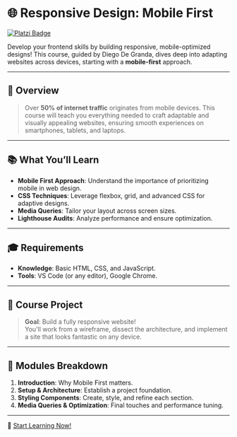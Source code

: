 # 🌐 Responsive Design: Mobile First

[![Platzi Badge](https://img.shields.io/badge/Platzi-Mobile%20First-green)](https://platzi.com/cursos/mobile-first/)

Develop your frontend skills by building responsive, mobile-optimized designs! This course, guided by Diego De Granda, dives deep into adapting websites across devices, starting with a **mobile-first** approach.

---

## 📝 Overview
> Over **50% of internet traffic** originates from mobile devices. This course will teach you everything needed to craft adaptable and visually appealing websites, ensuring smooth experiences on smartphones, tablets, and laptops.

---

## 📚 What You’ll Learn
- **Mobile First Approach**: Understand the importance of prioritizing mobile in web design.
- **CSS Techniques**: Leverage flexbox, grid, and advanced CSS for adaptive designs.
- **Media Queries**: Tailor your layout across screen sizes.
- **Lighthouse Audits**: Analyze performance and ensure optimization.

---

## 🎓 Requirements
- **Knowledge**: Basic HTML, CSS, and JavaScript.
- **Tools**: VS Code (or any editor), Google Chrome.

---

## 🚀 Course Project
> **Goal**: Build a fully responsive website!  
You'll work from a wireframe, dissect the architecture, and implement a site that looks fantastic on any device.

---

## 🧩 Modules Breakdown
1. **Introduction**: Why Mobile First matters.
2. **Setup & Architecture**: Establish a project foundation.
3. **Styling Components**: Create, style, and refine each section.
4. **Media Queries & Optimization**: Final touches and performance tuning.

---

📌 [Start Learning Now!](https://platzi.com/cursos/mobile-first/)
